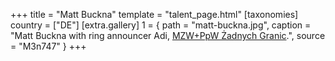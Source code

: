+++
title = "Matt Buckna"
template = "talent_page.html"
[taxonomies]
country = ["DE"]
[extra.gallery]
1 = { path = "matt-buckna.jpg", caption = "Matt Buckna with ring announcer Adi, [MZW+PpW Żadnych Granic](@/e/ppw/2023-09-23-ppw_mzw-zadnych-granic.md).", source = "M3n747" }
+++
